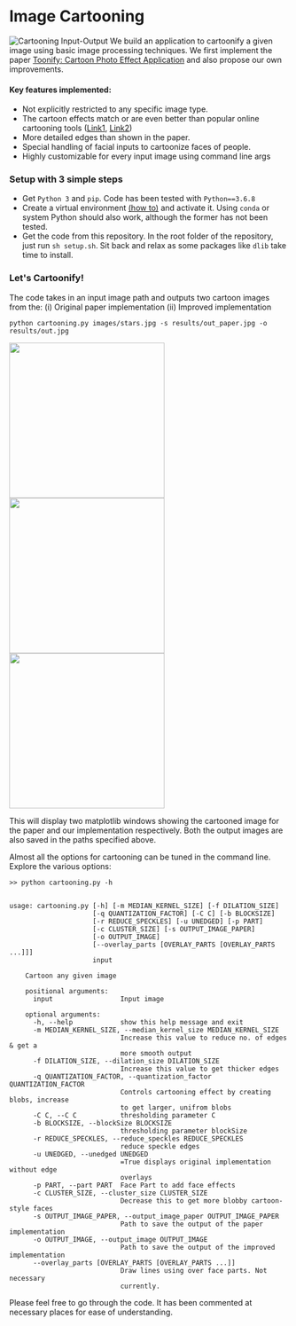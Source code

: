 # Image Cartooning
![Cartooning Input-Output](https://drive.google.com/uc?export=view&id=1rmnUgRa6pzfkYkIOseZGbuToNNSz7xNm)
We build an application to cartoonify a given image using basic image processing techniques. We first implement the paper [Toonify: Cartoon Photo Effect Application](https://stacks.stanford.edu/file/druid:yt916dh6570/Dade_Toonify.pdf) and also propose our own improvements.

#### Key features implemented:
 - Not explicitly restricted to any specific image type. 
 - The cartoon effects match or are even better than popular online cartooning tools ([Link1](http://funny.pho.to/cartoon/), [Link2](https://www.cartoonize.net/))
- More detailed edges than shown in the paper.
 - Special handling of facial inputs to cartoonize faces of people. 
 - Highly customizable for every input image using command line args

### Setup with 3 simple steps
 - Get ``Python 3`` and ``pip``. Code has been tested with ``Python==3.6.8``
 - Create a virtual environment [(how to)](https://stackoverflow.com/a/23842752/4219775) and activate it. Using ``conda`` or system Python should also work, although the former has not been tested. 
 - Get the code from this repository. In the root folder of the repository, just run ``sh setup.sh``. Sit back and relax as some packages like ``dlib`` take time to install. 
 
 ### Let's Cartoonify!
 
The code takes in an input image path and outputs two cartoon images from the: (i) Original paper implementation (ii) Improved implementation

    python cartooning.py images/stars.jpg -s results/out_paper.jpg -o results/out.jpg

<p float="left">
  <img src="https://drive.google.com/uc?export=view&id=1ln67n4NpgzMpf4ivGk987wXuUTeTYH_Z" width="280" />
  <img src="https://drive.google.com/uc?export=view&id=1WQ43wzH5dEwTSqawJa4Bb4KwkiTc6TY9" width="280" /> 
  <img src="https://drive.google.com/uc?export=view&id=12eoDA01TyKt5CFEXlDsNAcrrudJhnRdN" width="280" />
</p>

 This will display two matplotlib windows showing the cartooned image for the paper and our implementation respectively. Both the output images are also saved in the paths specified above. 

Almost all the options for cartooning can be tuned in the command line. Explore the various options: 

    >> python cartooning.py -h
	

    usage: cartooning.py [-h] [-m MEDIAN_KERNEL_SIZE] [-f DILATION_SIZE]
                         [-q QUANTIZATION_FACTOR] [-C C] [-b BLOCKSIZE]
                         [-r REDUCE_SPECKLES] [-u UNEDGED] [-p PART]
                         [-c CLUSTER_SIZE] [-s OUTPUT_IMAGE_PAPER]
                         [-o OUTPUT_IMAGE]
                         [--overlay_parts [OVERLAY_PARTS [OVERLAY_PARTS ...]]]
                         input
    
        Cartoon any given image
        
        positional arguments:
          input                 Input image
        
        optional arguments:
          -h, --help            show this help message and exit
          -m MEDIAN_KERNEL_SIZE, --median_kernel_size MEDIAN_KERNEL_SIZE
                                Increase this value to reduce no. of edges & get a
                                more smooth output
          -f DILATION_SIZE, --dilation_size DILATION_SIZE
                                Increase this value to get thicker edges
          -q QUANTIZATION_FACTOR, --quantization_factor QUANTIZATION_FACTOR
                                Controls cartooning effect by creating blobs, increase
                                to get larger, unifrom blobs
          -C C, --C C           thresholding parameter C
          -b BLOCKSIZE, --blockSize BLOCKSIZE
                                thresholding parameter blockSize
          -r REDUCE_SPECKLES, --reduce_speckles REDUCE_SPECKLES
                                reduce speckle edges
          -u UNEDGED, --unedged UNEDGED
                                =True displays original implementation without edge
                                overlays
          -p PART, --part PART  Face Part to add face effects
          -c CLUSTER_SIZE, --cluster_size CLUSTER_SIZE
                                Decrease this to get more blobby cartoon-style faces
          -s OUTPUT_IMAGE_PAPER, --output_image_paper OUTPUT_IMAGE_PAPER
                                Path to save the output of the paper implementation
          -o OUTPUT_IMAGE, --output_image OUTPUT_IMAGE
                                Path to save the output of the improved implementation
          --overlay_parts [OVERLAY_PARTS [OVERLAY_PARTS ...]]
                                Draw lines using over face parts. Not necessary
                                currently.

Please feel free to go through the code. It has been commented at necessary places for ease of understanding.
